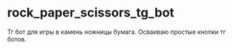 # rock_paper_scissors_tg_bot
Тг бот для игры в камень ножницы бумага. Осваиваю простые кнопки тг ботов.
